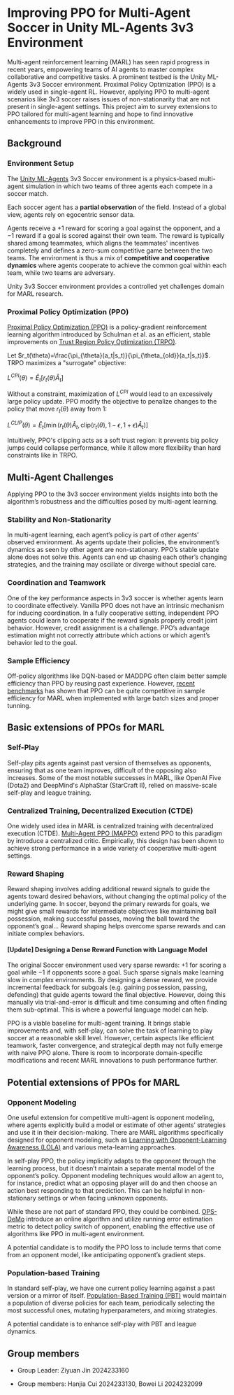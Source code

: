 # Improving PPO for Multi‑Agent Soccer in Unity ML‑Agents 3v3 Environment

Multi-agent reinforcement learning (MARL) has seen rapid progress in recent years, empowering teams of AI agents to master complex collaborative and competitive tasks. A prominent testbed is the Unity ML-Agents 3v3 Soccer environment. Proximal Policy Optimization (PPO) is a widely used in single-agent RL. However, applying PPO to multi-agent scenarios like 3v3 soccer raises issues of non-stationarity that are not present in single-agent settings. This project aim to survey extensions to PPO tailored for multi-agent learning and hope to find innovative enhancements to improve PPO in this environment.

## Background

### Environment Setup

The [Unity ML-Agents](https://github.com/Unity-Technologies/ml-agents) 3v3 Soccer environment is a physics-based multi-agent simulation in which two teams of three agents each compete in a soccer match. 

Each soccer agent has a **partial observation** of the field. Instead of a global view, agents rely on egocentric sensor data.

Agents receive a $+1$ reward for scoring a goal against the opponent, and a $-1$ reward if a goal is scored against their own team. The reward is typically shared among teammates, which aligns the teammates' incentives completely and defines a zero-sum competitive game between the two teams. The environment is thus a mix of **competitive and cooperative dynamics** where agents cooperate to achieve the common goal within each team, while two teams are adversary. 

Unity 3v3 Soccer environment provides a controlled yet challenges domain for MARL research.

### Proximal Policy Optimization (PPO)

[Proximal Policy Optimization (PPO)](https://arxiv.org/abs/1707.06347) is a policy-gradient reinforcement learning algorithm introduced by Schulman et al. as an efficient, stable improvements on [Trust Region Policy Optimization (TRPO)](https://arxiv.org/abs/2109.11251).

Let $r_t(\theta)=\frac{\pi_{\theta}(a_t|s_t)}{\pi_{\theta_{old}}(a_t|s_t)}$. TRPO maximizes a "surrogate" objective:

$L^{CPI}(\theta)=\hat{E}_t\big[r_t(\theta)\hat{A}_t\big]$

Without a constraint, maximization of $L^{CPI}$ would lead to an excessively large policy update. PPO modify the objective to penalize changes to the policy that move $r_t(\theta)$ away from 1:

$L^{CLIP}(\theta)=\hat{E}_t\bigg[\min(r_t(\theta)\hat{A}_t,\text{clip}(r_t(\theta),1-\epsilon,1+\epsilon)\hat{A}_t)\bigg]$

Intuitively, PPO's clipping acts as a soft trust region: it prevents big policy jumps could collapse performance, while it allow more flexibility than hard constraints like in TRPO.

## Multi-Agent Challenges

Applying PPO to the 3v3 soccer environment yields insights into both the algorithm’s robustness and the difficulties posed by multi-agent learning. 

### Stability and Non-Stationarity

In multi-agent learning, each agent’s policy is part of other agents’ observed environment. As agents update their policies, the environment’s dynamics as seen by other agent are non-stationary. PPO’s stable update alone does not solve this. Agents can end up chasing each other’s changing strategies, and the training may oscillate or diverge without special care.

### Coordination and Teamwork

One of the key performance aspects in 3v3 soccer is whether agents learn to coordinate effectively. Vanilla PPO does not have an intrinsic mechanism for inducing coordination.  In a fully cooperative setting, independent PPO agents could learn to cooperate if the reward signals properly credit joint behavior. However, credit assignment is a challenge.  PPO’s advantage estimation might not correctly attribute which actions or which agent’s behavior led to the goal. 

### Sample Efficiency

Off-policy algorithms like DQN-based or MADDPG often claim better sample efficiency than PPO by reusing past experience. However, [recent benchmarks](https://proceedings.neurips.cc/paper_files/paper/2022/file/9c1535a02f0ce079433344e14d910597-Paper-Datasets_and_Benchmarks.pdf) has shown that PPO can be quite competitive in sample efficiency for MARL when implemented with large batch sizes and proper tunning.

## Basic extensions of PPOs for MARL

### Self-Play

Self-play pits agents against past version of themselves as opponents, ensuring that as one team improves, difficult of the opposing also increases. Some of the most notable successes in MARL, like OpenAI Five (Dota2) and DeepMind's AlphaStar (StarCraft II), relied on massive-scale self-play and league training. 

### Centralized Training, Decentralized Execution (CTDE)

One widely used idea in MARL is centralized training with decentralized execution (CTDE). [Multi-Agent PPO (MAPPO)](https://proceedings.neurips.cc/paper_files/paper/2022/file/9c1535a02f0ce079433344e14d910597-Paper-Datasets_and_Benchmarks.pdf) extend PPO to this paradigm by introduce a centralized critic. Empirically, this design has been shown to achieve strong performance in a wide variety of cooperative multi-agent settings.

### Reward Shaping

Reward shaping involves adding additional reward signals to guide the agents toward desired behaviors, without changing the optimal policy of the underlying game. In soccer, beyond the primary rewards for goals, we might give small rewards for intermediate objectives like maintaining ball possession, making successful passes, moving the ball toward the opponent’s goal... Reward shaping helps overcome sparse rewards and can initiate complex behaviors.

#### [Update] Designing a Dense Reward Function with Language Model
The original Soccer environment used very sparse rewards: $+1$ for scoring a goal while $-1$ if opponents score a goal. Such sparse signals make learning slow in complex environments. By designing a dense reward, we provide incremental feedback for subgoals (e.g. gaining possession, passing, defending) that guide agents toward the final objective. However, doing this manually via trial-and-error is difficult and time consuming and often finding them sub-optimal. This is where a powerful language model can help.


PPO is a viable baseline for multi-agent training. It brings stable improvements and, with self-play, can solve the task of learning to play soccer at a reasonable skill level. However, certain aspects like efficient teamwork, faster convergence, and strategical depth may not fully emerge with naive PPO alone. There is room to incorporate domain-specific modifications and recent MARL innovations to push performance further.

## Potential extensions of PPOs for MARL

### Opponent Modeling

One useful extension for competitive multi-agent is opponent modeling, where agents explicitly build a model or estimate of other agents’ strategies and use it in their decision-making. There are MARL algorithms specifically designed for opponent modeling, such as [Learning with Opponent-Learning Awareness (LOLΑ)](https://arxiv.org/abs/1709.04326) and various meta-learning approaches.

In self-play PPO, the policy implicitly adapts to the opponent through the learning process, but it doesn’t maintain a separate mental model of the opponent’s policy. Opponent modeling techniques would allow an agent to, for instance, predict what an opposing player will do and then choose an action best responding to that prediction. This can be helpful in non-stationary settings or when facing unknown opponents.

While these are not part of standard PPO, they could be combined. [OPS-DeMo](https://arxiv.org/pdf/2406.06500) introduce an online algorithm and utilize running error estimation metric to detect policy switch of opponent, enabling the effective use of algorithms like PPO in multi-agent environment. 

A potential candidate is to modify the PPO loss to include terms that come from an opponent model, like anticipating opponent’s gradient steps.

### Population-based Training

In standard self-play, we have one current policy learning against a past version or a mirror of itself. [Population-Based Training (PBT)](https://arxiv.org/abs/1711.09846) would maintain a population of diverse policies for each team, periodically selecting the most successful ones, mutating hyperparameters, and mixing strategies.

A potential candidate is to enhance self-play with PBT and league dynamics.

## Group members

* Group Leader: Ziyuan Jin 2024233160

* Group members: Hanjia Cui 2024233130, Bowei Li 2024232099